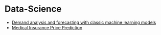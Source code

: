 # Data-Science


- [Demand analysis and forecasting with classic machine learning models](https://github.com/par1380/Data-analysis/tree/Supermart-Grocery-Sales)
- [Medical Insurance Price Prediction](https://github.com/par1380/Data-analysis/tree/tomato_retail_sales_daily)
